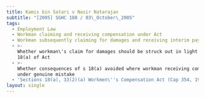 ```yaml
---
title: Kamis bin Satari v Nasir Natarajan
subtitle: "[2005] SGHC 188 / 03\_October\_2005"
tags:
  - Employment Law
  - Workman claiming and receiving compensation under Act
  - Workman subsequently claiming for damages and receiving interim payment
  - >-
    Whether workman\'s claim for damages should be struck out in light of s
    18(a) of Act
  - >-
    Whether consequences of s 18(a) avoided where workman receiving compensation
    under genuine mistake
  - 'Sections 18(a), 33(2)(a) Workmen\''s Compensation Act (Cap 354, 1998 Rev Ed)'
layout: single
---
```


